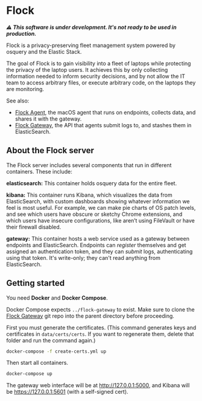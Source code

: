 # Flock

_**⚠️ This software is under development. It's not ready to be used in production.**_

Flock is a privacy-preserving fleet management system powered by osquery and the Elastic Stack.

The goal of Flock is to gain visibility into a fleet of laptops while protecting the privacy of the laptop users. It achieves this by only collecting information needed to inform security decisions, and by not allow the IT team to access arbitrary files, or execute arbitrary code, on the laptops they are monitoring.

See also:

- [Flock Agent](https://github.com/firstlookmedia/flock-agent), the macOS agent that runs on endpoints, collects data, and shares it with the gateway.
- [Flock Gateway](https://github.com/firstlookmedia/flock-gateway), the API that agents submit logs to, and stashes them in ElasticSearch.

## About the Flock server

The Flock server includes several components that run in different containers. These include:

**elasticsearch:** This container holds osquery data for the entire fleet.

**kibana:** This container runs Kibana, which visualizes the data from ElasticSearch, with custom dashboards showing whatever information we feel is most useful. For example, we can make pie charts of OS patch levels, and see which users have obscure or sketchy Chrome extensions, and which users have insecure configurations, like aren’t using FileVault or have their firewall disabled.

**gateway:** This container hosts a web service used as a gateway between endpoints and ElasticSearch. Endpoints can _register_ themselves and get assigned an authentication token, and they can _submit_ logs, authenticating using that token. It's write-only; they can't read anything from ElasticSearch.

## Getting started

You need **Docker** and **Docker Compose**.

Docker Compose expects `../flock-gateway` to exist. Make sure to clone the [Flock Gateway](https://github.com/firstlookmedia/flock-gateway) git repo into the parent directory before proceeding.

First you must generate the certificates. (This command generates keys and certificates in `data/certs/certs`. If you want to regenerate them, delete that folder and run the command again.)

```sh
docker-compose -f create-certs.yml up
```

Then start all containers.

```sh
docker-compose up
```

The gateway web interface will be at http://127.0.0.1:5000, and Kibana will be https://127.0.0.1:5601 (with a self-signed cert).
